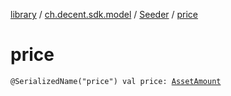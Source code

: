 [library](../../index.md) / [ch.decent.sdk.model](../index.md) / [Seeder](index.md) / [price](./price.md)

# price

`@SerializedName("price") val price: `[`AssetAmount`](../-asset-amount/index.md)